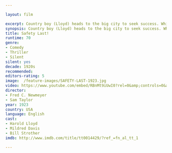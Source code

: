 ```yaml
---

layout: film

excerpt: Country boy (Lloyd) heads to the big city to seek success. While working as a clerk in a department store, he talks the manager into offering $1000 to anyone who can bring more customers to the store. He then arranges for a friend, a "human fly," (Strother) to climb the face of the store building as a publicity stunt. Unfortunatly the "human fly" is a wanted man, and when "The Law" (Young) shows, our hero must make the climb, himself. At each ledge he encounters new difficulties, climaxing in the famous 'clock scene.'
synopsis: Country boy (Lloyd) heads to the big city to seek success. While working as a clerk in a department store, he talks the manager into offering $1000 to anyone who can bring more customers to the store. He then arranges for a friend, a "human fly," (Strother) to climb the face of the store building as a publicity stunt. Unfortunatly the "human fly" is a wanted man, and when "The Law" (Young) shows, our hero must make the climb, himself. At each ledge he encounters new difficulties, climaxing in the famous 'clock scene.'
title: Safety Last! 
runtime: 70
genre: 
- Comedy
- Thriller
- Silent
silent: yes
decade: 1920s
recommended: 
editors-rating: 5
image:  /feature-images/SAFETY-LAST-1923.jpg
video: https://www.youtube.com/embed/RBnMt9iUwI0?rel=0&amp;controls=0&amp;showinfo=0
director: 
- Fred C. Newmeyer 
- Sam Taylor
year: 1923
country: USA
language: English
cast:
- Harold Lloyd
- Mildred Davis
- Bill Strother
imdb: http://www.imdb.com/title/tt0014429/?ref_=fn_al_tt_1

---
```

